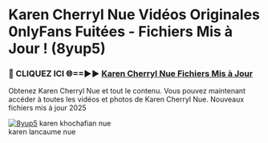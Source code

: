 # Karen Cherryl Nue Vidéos Originales 0nlyFans Fuitées - Fichiers Mis à Jour ! (8yup5)

<h3>🔴 CLIQUEZ ICI 🌐==►► <a href="https://tinyurl.com/2pmr4ezf" rel="nofollow">Karen Cherryl Nue Fichiers Mis à Jour</a></h3>

Obtenez Karen Cherryl Nue et tout le contenu. Vous pouvez maintenant accéder à toutes les vidéos et photos de Karen Cherryl Nue. Nouveaux fichiers mis à jour 2025

[![8yup5](https://i.imgur.com/6SNvagu.gif)](https://tinyurl.com/2pmr4ezf)
karen khochafian nue<br>
karen lancaume nue
